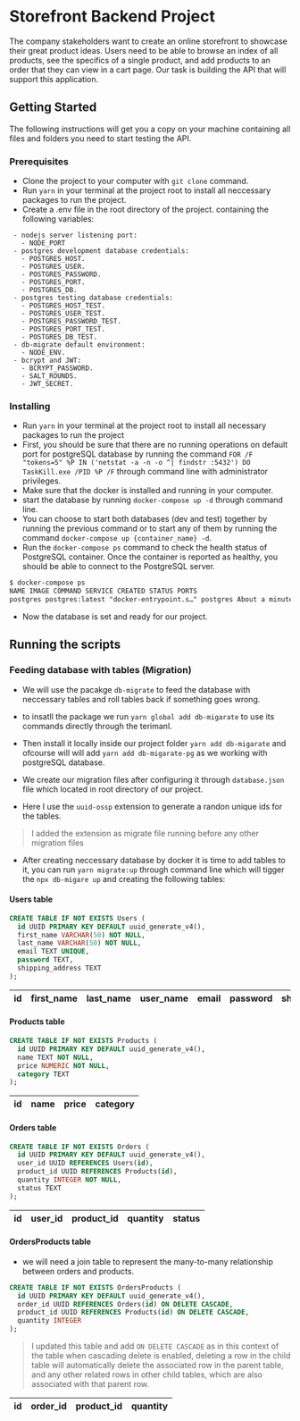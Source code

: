 # Storefront Backend Project

The company stakeholders want to create an online storefront to showcase their great product ideas. Users need to be able to browse an index of all products, see the specifics of a single product, and add products to an order that they can view in a cart page. Our task is building the API that will support this application.

## Getting Started

The following instructions will get you a copy on your machine containing all files and folders you need to start testing the API.

### Prerequisites

- Clone the project to your computer with `git clone` command.
- Run `yarn` in your terminal at the project root to install all neccessary packages to run the project.
- Create a .env file in the root directory of the project. containing the following variables:

```dotenv
 - nodejs server listening port:
   - NODE_PORT
 - postgres development database credentials:
   - POSTGRES_HOST.
   - POSTGRES_USER.
   - POSTGRES_PASSWORD.
   - POSTGRES_PORT.
   - POSTGRES_DB.
 - postgres testing database credentials:
   - POSTGRES_HOST_TEST.
   - POSTGRES_USER_TEST.
   - POSTGRES_PASSWORD_TEST.
   - POSTGRES_PORT_TEST.
   - POSTGRES_DB_TEST.
 - db-migrate default environment:
   - NODE_ENV.
 - bcrypt and JWT:
   - BCRYPT_PASSWORD.
   - SALT_ROUNDS.
   - JWT_SECRET.
```

### Installing

- Run `yarn` in your terminal at the project root to install all necessary packages to run the project
- First, you should be sure that there are no running operations on default port for postgreSQL database by running the command `FOR /F "tokens=5" %P IN ('netstat -a -n -o ^| findstr :5432') DO TaskKill.exe /PID %P /F` through command line with administrator privileges.
- Make sure that the docker is installed and running in your computer.
- start the database by running `docker-compose up -d` through command line.
- You can choose to start both databases (dev and test) together by running the previous command or to start any of them by running the command `docker-compose up {container_name} -d`.
- Run the `docker-compose ps` command to check the health status of PostgreSQL container. Once the container is reported as healthy, you should be able to connect to the PostgreSQL server.

```markdown
$ docker-compose ps
NAME IMAGE COMMAND SERVICE CREATED STATUS PORTS
postgres postgres:latest "docker-entrypoint.s…" postgres About a minute ago Up 58 seconds (healthy) 0.0.0.0:5432->5432/tcp
```

- Now the database is set and ready for our project.

## Running the scripts

### Feeding database with tables (Migration)

- We will use the pacakge `db-migrate` to feed the database with neccessary tables and roll tables back if something goes wrong.

- to insatll the package we run `yarn global add db-migarate` to use its commands directly through the terimanl.

- Then install it locally inside our project folder `yarn add db-migarate` and ofcourse will will add `yarn add db-migarate-pg` as we working with postgreSQL database.

- We create our migration files after configuring it through `database.json` file which located in root directory of our project.

- Here I use the `uuid-ossp` extension to generate a randon unique ids for the tables.

> I added the extension as migrate file running before any other migration files

- After creating neccessary database by docker it is time to add tables to it, you can run `yarn migrate:up` through command line which will tigger the `npx db-migare up` and creating the following tables:

#### Users table

```sql
CREATE TABLE IF NOT EXISTS Users (
  id UUID PRIMARY KEY DEFAULT uuid_generate_v4(),
  first_name VARCHAR(50) NOT NULL,
  last_name VARCHAR(50) NOT NULL,
  email TEXT UNIQUE,
  password TEXT,
  shipping_address TEXT
);
```

| id  | first_name | last_name | user_name | email | password | shipping_address |
| --- | ---------- | --------- | --------- | ----- | -------- | ---------------- |

#### Products table

```sql
CREATE TABLE IF NOT EXISTS Products (
  id UUID PRIMARY KEY DEFAULT uuid_generate_v4(),
  name TEXT NOT NULL,
  price NUMERIC NOT NULL,
  category TEXT
);
```

| id  | name | price | category |
| --- | ---- | ----- | -------- |

#### Orders table

```sql
CREATE TABLE IF NOT EXISTS Orders (
  id UUID PRIMARY KEY DEFAULT uuid_generate_v4(),
  user_id UUID REFERENCES Users(id),
  product_id UUID REFERENCES Products(id),
  quantity INTEGER NOT NULL,
  status TEXT
);
```

| id  | user_id | product_id | quantity | status |
| --- | ------- | ---------- | -------- | ------ |

#### OrdersProducts table

- we will need a join table to represent the many-to-many relationship between orders and products.

```sql
CREATE TABLE IF NOT EXISTS OrdersProducts (
  id UUID PRIMARY KEY DEFAULT uuid_generate_v4(),
  order_id UUID REFERENCES Orders(id) ON DELETE CASCADE,
  product_id UUID REFERENCES Products(id) ON DELETE CASCADE,
  quantity INTEGER
);
```

> I updated this table and add `ON DELETE CASCADE` as in this context of the table when cascading delete is enabled, deleting a row in the child table will automatically delete the associated row in the parent table, and any other related rows in other child tables, which are also associated with that parent row.

| id  | order_id | product_id | quantity |
| --- | -------- | ---------- | -------- |
